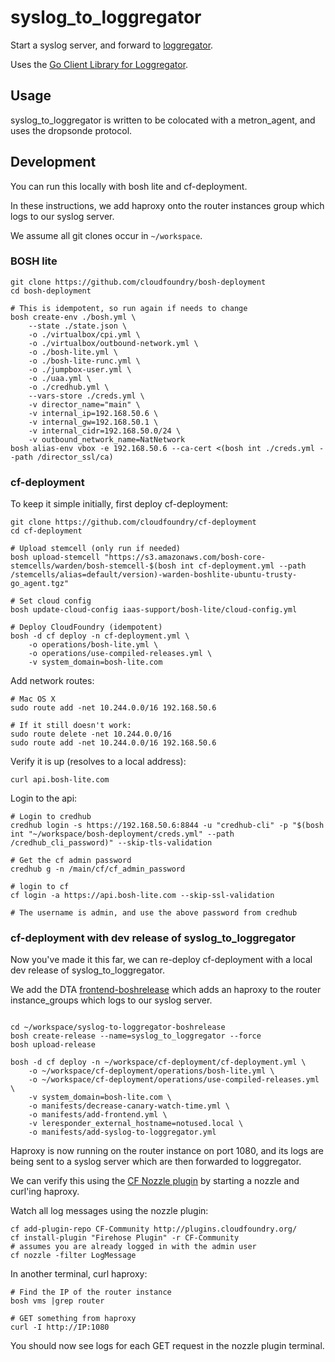 # syslog_to_loggregator

Start a syslog server, and forward to [loggregator](https://github.com/cloudfoundry/loggregator).

Uses the [Go Client Library for Loggregator](https://github.com/cloudfoundry/go-loggregator).

## Usage

syslog_to_loggregator is written to be colocated with a metron_agent, and uses
the dropsonde protocol.

## Development

You can run this locally with bosh lite and cf-deployment.

In these instructions, we add haproxy onto the router instances group which logs to our syslog server.

We assume all git clones occur in `~/workspace`.

### BOSH lite

```
git clone https://github.com/cloudfoundry/bosh-deployment
cd bosh-deployment

# This is idempotent, so run again if needs to change
bosh create-env ./bosh.yml \
    --state ./state.json \
    -o ./virtualbox/cpi.yml \
    -o ./virtualbox/outbound-network.yml \
    -o ./bosh-lite.yml \
    -o ./bosh-lite-runc.yml \
    -o ./jumpbox-user.yml \
    -o ./uaa.yml \
    -o ./credhub.yml \
    --vars-store ./creds.yml \
    -v director_name="main" \
    -v internal_ip=192.168.50.6 \
    -v internal_gw=192.168.50.1 \
    -v internal_cidr=192.168.50.0/24 \
    -v outbound_network_name=NatNetwork
bosh alias-env vbox -e 192.168.50.6 --ca-cert <(bosh int ./creds.yml --path /director_ssl/ca)

```

### cf-deployment

To keep it simple initially, first deploy cf-deployment:

```
git clone https://github.com/cloudfoundry/cf-deployment
cd cf-deployment

# Upload stemcell (only run if needed)
bosh upload-stemcell "https://s3.amazonaws.com/bosh-core-stemcells/warden/bosh-stemcell-$(bosh int cf-deployment.yml --path /stemcells/alias=default/version)-warden-boshlite-ubuntu-trusty-go_agent.tgz"

# Set cloud config
bosh update-cloud-config iaas-support/bosh-lite/cloud-config.yml

# Deploy CloudFoundry (idempotent)
bosh -d cf deploy -n cf-deployment.yml \
    -o operations/bosh-lite.yml \
    -o operations/use-compiled-releases.yml \
    -v system_domain=bosh-lite.com
```

Add network routes:

```
# Mac OS X
sudo route add -net 10.244.0.0/16 192.168.50.6

# If it still doesn't work:
sudo route delete -net 10.244.0.0/16
sudo route add -net 10.244.0.0/16 192.168.50.6
```

Verify it is up (resolves to a local address):

```
curl api.bosh-lite.com
```

Login to the api:

```
# Login to credhub
credhub login -s https://192.168.50.6:8844 -u "credhub-cli" -p "$(bosh int "~/workspace/bosh-deployment/creds.yml" --path /credhub_cli_password)" --skip-tls-validation

# Get the cf admin password
credhub g -n /main/cf/cf_admin_password

# login to cf
cf login -a https://api.bosh-lite.com --skip-ssl-validation

# The username is admin, and use the above password from credhub
```

### cf-deployment with dev release of syslog_to_loggregator

Now you've made it this far, we can re-deploy cf-deployment with a local dev release of syslog_to_loggregator.

We add the DTA [frontend-boshrelease](https://github.com/govau/frontend-boshrelease) which adds an haproxy to
the router instance_groups which logs to our syslog server.

```

cd ~/workspace/syslog-to-loggregator-boshrelease
bosh create-release --name=syslog_to_loggregator --force
bosh upload-release

bosh -d cf deploy -n ~/workspace/cf-deployment/cf-deployment.yml \
    -o ~/workspace/cf-deployment/operations/bosh-lite.yml \
    -o ~/workspace/cf-deployment/operations/use-compiled-releases.yml \
    -v system_domain=bosh-lite.com \
    -o manifests/decrease-canary-watch-time.yml \
    -o manifests/add-frontend.yml \
    -v leresponder_external_hostname=notused.local \
    -o manifests/add-syslog-to-loggregator.yml
```

Haproxy is now running on the router instance on port 1080, and its logs are being sent to a syslog server which are then forwarded to loggregator.

We can verify this using the
[CF Nozzle plugin](https://github.com/cloudfoundry-attic/firehose-plugin) by starting a nozzle and curl'ing haproxy.

Watch all log messages using the nozzle plugin:

```
cf add-plugin-repo CF-Community http://plugins.cloudfoundry.org/
cf install-plugin "Firehose Plugin" -r CF-Community
# assumes you are already logged in with the admin user
cf nozzle -filter LogMessage
```

In another terminal, curl haproxy:

```
# Find the IP of the router instance
bosh vms |grep router

# GET something from haproxy
curl -I http://IP:1080
```

You should now see logs for each GET request in the nozzle plugin terminal.
